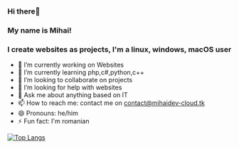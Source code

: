 ### Hi there👋


### My name is Mihai!

### I create websites as projects, I'm a linux, windows, macOS user


- 🔭 I’m currently working on Websites
- 🌱 I’m currently learning php,c#,python,c++
- 👯 I’m looking to collaborate on projects
- 🤔 I’m looking for help with websites
- 💬 Ask me about anything based on IT
- 📫 How to reach me: contact me on contact@mihaidev-cloud.tk
- 😄 Pronouns: he/him
- ⚡ Fun fact: I'm romanian


[![Top Langs](https://github-readme-stats.vercel.app/api/top-langs/?username=anuraghazra&layout=compact)](https://github.com/anuraghazra/github-readme-stats)

<!--
**Mihaidev-cloud/Mihaidev-cloud** is a ✨ _special_ ✨ repository because its `README.md` (this file) appears on your GitHub profile.

Here are some ideas to get you started:

- 🔭 I’m currently working on ...
- 🌱 I’m currently learning ...
- 👯 I’m looking to collaborate on ...
- 🤔 I’m looking for help with ...
- 💬 Ask me about ...
- 📫 How to reach me: ...
- 😄 Pronouns: ...
- ⚡ Fun fact: ...
-->
